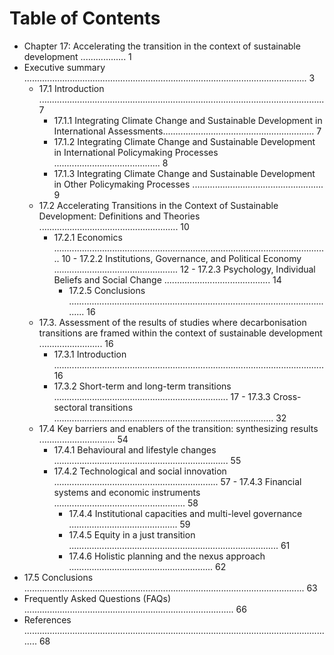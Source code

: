 # Table of Contents
* Chapter 17: Accelerating the transition in the context of sustainable development .................. 1
* Executive summary ................................................................................................................ 3
  - 17.1 Introduction ................................................................................................................. 7
       - 17.1.1 Integrating Climate Change and Sustainable Development in International Assessments............................................................ 7
       - 17.1.2 Integrating Climate Change and Sustainable Development in International Policymaking Processes .......................................... 8
       - 17.1.3 Integrating Climate Change and Sustainable Development in Other Policymaking Processes .................................................... 9
   - 17.2 Accelerating Transitions in the Context of Sustainable Development: Definitions and Theories ....................................................... 10
        - 17.2.1 Economics ............................................................................................................. 10
         - 17.2.2 Institutions, Governance, and Political Economy ................................................. 12
         - 17.2.3 Psychology, Individual Beliefs and Social Change .......................................... 14
          - 17.2.5 Conclusions ........................................................................................................... 16
    - 17.3. Assessment of the results of studies where decarbonisation transitions are framed within the context of sustainable development ......................... 16
         - 17.3.1 Introduction ........................................................................................................... 16
         - 17.3.2 Short-term and long-term transitions ..................................................................... 17
          - 17.3.3 Cross-sectoral transitions ....................................................................................... 32
     - 17.4 Key barriers and enablers of the transition: synthesizing results .............................. 54
         - 17.4.1 Behavioural and lifestyle changes ..................................................................... 55
          - 17.4.2 Technological and social innovation ................................................................. 57
           - 17.4.3 Financial systems and economic instruments .................................................... 58
            - 17.4.4 Institutional capacities and multi-level governance ........................................... 59
             - 17.4.5 Equity in a just transition ................................................................................... 61
             - 17.4.6 Holistic planning and the nexus approach ......................................................... 62
* 17.5 Conclusions ............................................................................................................... 63
* Frequently Asked Questions (FAQs) ................................................................................... 66
* References ............................................................................................................................ 68
